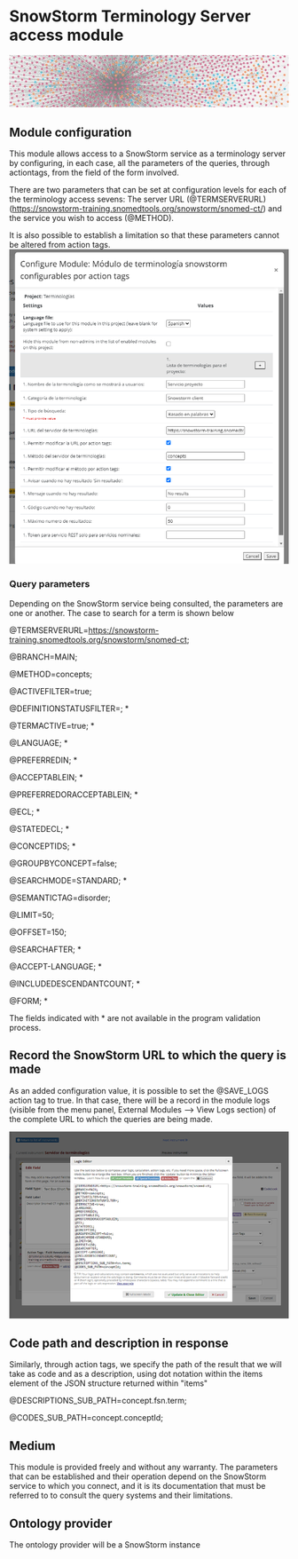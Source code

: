 # SnowStorm Terminology Server access module
![logo](/logo.png "SnowStorm Terminooly Client")



## Module configuration
This module allows access to a SnowStorm service as a terminology server by configuring, in each case, all the parameters of the queries, through actiontags, from the field of the form involved.

There are two parameters that can be set at configuration levels for each of the terminology access sevens: The server URL (@TERMSERVERURL) (https://snowstorm-training.snomedtools.org/snowstorm/snomed-ct/) and the service you wish to access (@METHOD).

It is also possible to establish a limitation so that these parameters cannot be altered from action tags.
![logo](/config_server.png "Server config")

### Query parameters

Depending on the SnowStorm service being consulted, the parameters are one or another. The case to search for a term is shown below 





@TERMSERVERURL=https://snowstorm-training.snomedtools.org/snowstorm/snomed-ct;

@BRANCH=MAIN;

@METHOD=concepts;

@ACTIVEFILTER=true;

@DEFINITIONSTATUSFILTER=; *

@TERMACTIVE=true; *

@LANGUAGE; *

@PREFERREDIN; *

@ACCEPTABLEIN; *

@PREFERREDORACCEPTABLEIN; *

@ECL; *

@STATEDECL; *

@CONCEPTIDS; *

@GROUPBYCONCEPT=false;

@SEARCHMODE=STANDARD; *

@SEMANTICTAG=disorder;

@LIMIT=50;

@OFFSET=150; 

@SEARCHAFTER; *

@ACCEPT-LANGUAGE; *

@INCLUDEDESCENDANTCOUNT; *

@FORM; *

The fields indicated with * are not available in the program validation process.

## Record the SnowStorm URL to which the query is made

As an added configuration value, it is possible to set the @SAVE_LOGS action tag to true. In that case, there will be a record in the module logs (visible from the menu panel, External Modules --> View Logs section) of the complete URL to which the queries are being made.


![logo](/action_tags.png "SnowStorm Terminooly Client")

## Code path and description in response

Similarly, through action tags, we specify the path of the result that we will take as code and as a description, using dot notation within the items element of the JSON structure returned within "items"

@DESCRIPTIONS_SUB_PATH=concept.fsn.term;

@CODES_SUB_PATH=concept.conceptId;


## Medium 

This module is provided freely and without any warranty. The parameters that can be established and their operation depend on the SnowStorm service to which you connect, and it is its documentation that must be referred to to consult the query systems and their limitations.


## Ontology provider

The ontology provider will be a SnowStorm instance